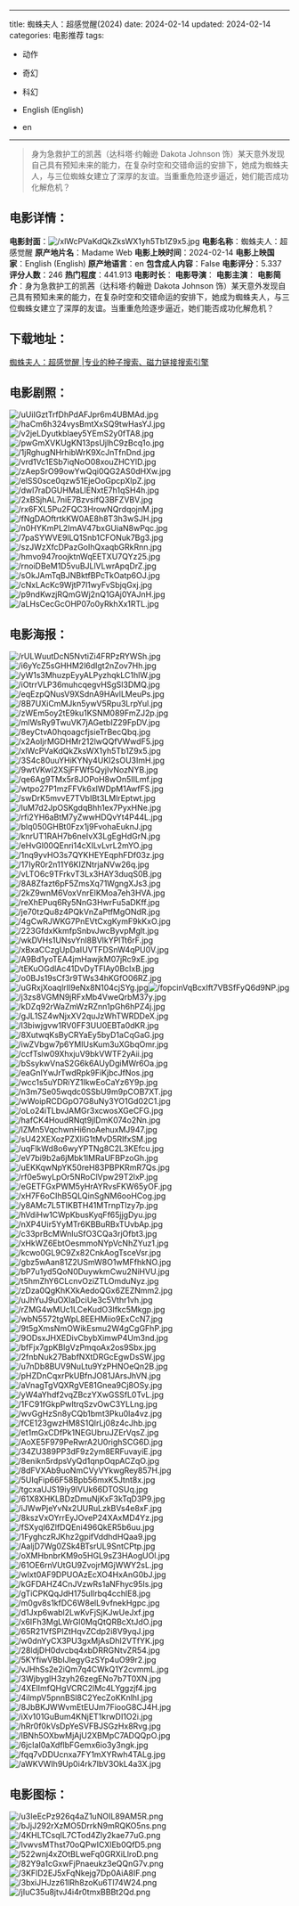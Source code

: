 
---
title: 蜘蛛夫人：超感觉醒(2024)
date: 2024-02-14
updated: 2024-02-14
categories: 电影推荐
tags:
- 动作
- 奇幻
- 科幻

- English (English)
- en
---


> 身为急救护工的凯茜（达科塔·约翰逊 Dakota Johnson 饰）某天意外发现自己具有预知未来的能力，在复杂时空和交错命运的安排下，她成为蜘蛛夫人，与三位蜘蛛女建立了深厚的友谊。当重重危险逐步逼近，她们能否成功化解危机？

## **电影详情**：

**电影封面**：<img src="https://image.tmdb.org/t/p/w200/xlWcPVaKdQkZksWX1yh5Tb1Z9x5.jpg" alt="/xlWcPVaKdQkZksWX1yh5Tb1Z9x5.jpg" title="/xlWcPVaKdQkZksWX1yh5Tb1Z9x5.jpg">
**电影名称**：蜘蛛夫人：超感觉醒
**原产地片名**：Madame Web
**电影上映时间**：2024-02-14
**电影上映国家**：English (English)
**原产地语言**：en
**包含成人内容**：False
**电影评分**：5.337
**评分人数**：246
**热门程度**：441.913
**电影时长**：
**电影导演**：
**电影主演**：
**电影简介**：身为急救护工的凯茜（达科塔·约翰逊 Dakota Johnson 饰）某天意外发现自己具有预知未来的能力，在复杂时空和交错命运的安排下，她成为蜘蛛夫人，与三位蜘蛛女建立了深厚的友谊。当重重危险逐步逼近，她们能否成功化解危机？

## **下载地址**：
[蜘蛛夫人：超感觉醒 |专业的种子搜索、磁力链接搜索引擎](https://movie.amd794.com:2083/?search=Madame%20Web&ordering=&mode=match_phrase&page_size=10&page=1)
 

## **电影剧照**：
<img src="https://image.tmdb.org/t/p/original/uUiIGztTrfDhPdAFJpr6m4UBMAd.jpg" alt="/uUiIGztTrfDhPdAFJpr6m4UBMAd.jpg" title="/uUiIGztTrfDhPdAFJpr6m4UBMAd.jpg"><img src="https://image.tmdb.org/t/p/original/haCm6h324vysBmtXxSQ9twHasYJ.jpg" alt="/haCm6h324vysBmtXxSQ9twHasYJ.jpg" title="/haCm6h324vysBmtXxSQ9twHasYJ.jpg"><img src="https://image.tmdb.org/t/p/original/v2jeLDyutkblaey5YEmS2y0fTA8.jpg" alt="/v2jeLDyutkblaey5YEmS2y0fTA8.jpg" title="/v2jeLDyutkblaey5YEmS2y0fTA8.jpg"><img src="https://image.tmdb.org/t/p/original/pwGmXVKUgKN13psUjlhC9zBcq1o.jpg" alt="/pwGmXVKUgKN13psUjlhC9zBcq1o.jpg" title="/pwGmXVKUgKN13psUjlhC9zBcq1o.jpg"><img src="https://image.tmdb.org/t/p/original/1jRghugNHrhibWrK9XcJnTfnDnd.jpg" alt="/1jRghugNHrhibWrK9XcJnTfnDnd.jpg" title="/1jRghugNHrhibWrK9XcJnTfnDnd.jpg"><img src="https://image.tmdb.org/t/p/original/vrd1Vc1ESb7iqNoO08xouZHCYlD.jpg" alt="/vrd1Vc1ESb7iqNoO08xouZHCYlD.jpg" title="/vrd1Vc1ESb7iqNoO08xouZHCYlD.jpg"><img src="https://image.tmdb.org/t/p/original/zAepSrO99owYwQqi0QG2AS0dHXw.jpg" alt="/zAepSrO99owYwQqi0QG2AS0dHXw.jpg" title="/zAepSrO99owYwQqi0QG2AS0dHXw.jpg"><img src="https://image.tmdb.org/t/p/original/elSS0sce0qzw51EjeOoGpcpXlpZ.jpg" alt="/elSS0sce0qzw51EjeOoGpcpXlpZ.jpg" title="/elSS0sce0qzw51EjeOoGpcpXlpZ.jpg"><img src="https://image.tmdb.org/t/p/original/dwl7raDGUHMaLlENxtE7h1qSH4h.jpg" alt="/dwl7raDGUHMaLlENxtE7h1qSH4h.jpg" title="/dwl7raDGUHMaLlENxtE7h1qSH4h.jpg"><img src="https://image.tmdb.org/t/p/original/2xBSjhAL7niE7BzvsifQ3BFZVBV.jpg" alt="/2xBSjhAL7niE7BzvsifQ3BFZVBV.jpg" title="/2xBSjhAL7niE7BzvsifQ3BFZVBV.jpg"><img src="https://image.tmdb.org/t/p/original/rx6FXL5Pu2FQC3HrowNQrdqojnM.jpg" alt="/rx6FXL5Pu2FQC3HrowNQrdqojnM.jpg" title="/rx6FXL5Pu2FQC3HrowNQrdqojnM.jpg"><img src="https://image.tmdb.org/t/p/original/fNgDAOftrtkKW0AE8h8T3h3wSJH.jpg" alt="/fNgDAOftrtkKW0AE8h8T3h3wSJH.jpg" title="/fNgDAOftrtkKW0AE8h8T3h3wSJH.jpg"><img src="https://image.tmdb.org/t/p/original/n0HYKmPL2ImAV47bxGUiaN8wPqc.jpg" alt="/n0HYKmPL2ImAV47bxGUiaN8wPqc.jpg" title="/n0HYKmPL2ImAV47bxGUiaN8wPqc.jpg"><img src="https://image.tmdb.org/t/p/original/7paSYWVE9lLQ1Snb1CFONuk7Bg3.jpg" alt="/7paSYWVE9lLQ1Snb1CFONuk7Bg3.jpg" title="/7paSYWVE9lLQ1Snb1CFONuk7Bg3.jpg"><img src="https://image.tmdb.org/t/p/original/szJWzXfcDPazGoIhQxaqbGRkRnn.jpg" alt="/szJWzXfcDPazGoIhQxaqbGRkRnn.jpg" title="/szJWzXfcDPazGoIhQxaqbGRkRnn.jpg"><img src="https://image.tmdb.org/t/p/original/hmvo947roojktnWqEETXU7QYz25.jpg" alt="/hmvo947roojktnWqEETXU7QYz25.jpg" title="/hmvo947roojktnWqEETXU7QYz25.jpg"><img src="https://image.tmdb.org/t/p/original/rnoiDBeM1D5vuBJLlVLwrApqDrZ.jpg" alt="/rnoiDBeM1D5vuBJLlVLwrApqDrZ.jpg" title="/rnoiDBeM1D5vuBJLlVLwrApqDrZ.jpg"><img src="https://image.tmdb.org/t/p/original/sOkJAmTqBJNBktfBPcTkOatp6OJ.jpg" alt="/sOkJAmTqBJNBktfBPcTkOatp6OJ.jpg" title="/sOkJAmTqBJNBktfBPcTkOatp6OJ.jpg"><img src="https://image.tmdb.org/t/p/original/cNxLAcKc9WjtP7l1wyFvSbjqGxj.jpg" alt="/cNxLAcKc9WjtP7l1wyFvSbjqGxj.jpg" title="/cNxLAcKc9WjtP7l1wyFvSbjqGxj.jpg"><img src="https://image.tmdb.org/t/p/original/p9ndKwzjRQmGWj2nQ1GAj0YAJnH.jpg" alt="/p9ndKwzjRQmGWj2nQ1GAj0YAJnH.jpg" title="/p9ndKwzjRQmGWj2nQ1GAj0YAJnH.jpg"><img src="https://image.tmdb.org/t/p/original/aLHsCecGcOHP07o0yRkhXx1RTL.jpg" alt="/aLHsCecGcOHP07o0yRkhXx1RTL.jpg" title="/aLHsCecGcOHP07o0yRkhXx1RTL.jpg">

## **电影海报**：
<img src="https://image.tmdb.org/t/p/original/rULWuutDcN5NvtiZi4FRPzRYWSh.jpg" alt="/rULWuutDcN5NvtiZi4FRPzRYWSh.jpg" title="/rULWuutDcN5NvtiZi4FRPzRYWSh.jpg"><img src="https://image.tmdb.org/t/p/original/i6yYcZ5sGHHM2l6dIgt2nZov7Hh.jpg" alt="/i6yYcZ5sGHHM2l6dIgt2nZov7Hh.jpg" title="/i6yYcZ5sGHHM2l6dIgt2nZov7Hh.jpg"><img src="https://image.tmdb.org/t/p/original/yW1s3MhuzpEyyALPyzhqkLC1hlW.jpg" alt="/yW1s3MhuzpEyyALPyzhqkLC1hlW.jpg" title="/yW1s3MhuzpEyyALPyzhqkLC1hlW.jpg"><img src="https://image.tmdb.org/t/p/original/iOtrrVLP36muhcqegvHSgSl3DMQ.jpg" alt="/iOtrrVLP36muhcqegvHSgSl3DMQ.jpg" title="/iOtrrVLP36muhcqegvHSgSl3DMQ.jpg"><img src="https://image.tmdb.org/t/p/original/eqEzpQNusV9XSdnA9HAvlLMeuPs.jpg" alt="/eqEzpQNusV9XSdnA9HAvlLMeuPs.jpg" title="/eqEzpQNusV9XSdnA9HAvlLMeuPs.jpg"><img src="https://image.tmdb.org/t/p/original/8B7UXiCmMJkn5ywV5Rpu3LrpYul.jpg" alt="/8B7UXiCmMJkn5ywV5Rpu3LrpYul.jpg" title="/8B7UXiCmMJkn5ywV5Rpu3LrpYul.jpg"><img src="https://image.tmdb.org/t/p/original/zWEm5oy2tE9ku1KSNM089FmZJ2p.jpg" alt="/zWEm5oy2tE9ku1KSNM089FmZJ2p.jpg" title="/zWEm5oy2tE9ku1KSNM089FmZJ2p.jpg"><img src="https://image.tmdb.org/t/p/original/mlWsRy9TwuVK7jAGetbIZ29FpDV.jpg" alt="/mlWsRy9TwuVK7jAGetbIZ29FpDV.jpg" title="/mlWsRy9TwuVK7jAGetbIZ29FpDV.jpg"><img src="https://image.tmdb.org/t/p/original/8eyCtvA0hqoagcfjsieTrBecQbq.jpg" alt="/8eyCtvA0hqoagcfjsieTrBecQbq.jpg" title="/8eyCtvA0hqoagcfjsieTrBecQbq.jpg"><img src="https://image.tmdb.org/t/p/original/x2AoIjrMGDHMr212lwQQfVWwdF5.jpg" alt="/x2AoIjrMGDHMr212lwQQfVWwdF5.jpg" title="/x2AoIjrMGDHMr212lwQQfVWwdF5.jpg"><img src="https://image.tmdb.org/t/p/original/xlWcPVaKdQkZksWX1yh5Tb1Z9x5.jpg" alt="/xlWcPVaKdQkZksWX1yh5Tb1Z9x5.jpg" title="/xlWcPVaKdQkZksWX1yh5Tb1Z9x5.jpg"><img src="https://image.tmdb.org/t/p/original/3S4c80uuYHiKYNy4UKI2sOU3ImH.jpg" alt="/3S4c80uuYHiKYNy4UKI2sOU3ImH.jpg" title="/3S4c80uuYHiKYNy4UKI2sOU3ImH.jpg"><img src="https://image.tmdb.org/t/p/original/9wtVKwI2XSjFFWf5QyjIvNozNYB.jpg" alt="/9wtVKwI2XSjFFWf5QyjIvNozNYB.jpg" title="/9wtVKwI2XSjFFWf5QyjIvNozNYB.jpg"><img src="https://image.tmdb.org/t/p/original/qe6Ag9TMx5r8JOPoH8wOn5IILmf.jpg" alt="/qe6Ag9TMx5r8JOPoH8wOn5IILmf.jpg" title="/qe6Ag9TMx5r8JOPoH8wOn5IILmf.jpg"><img src="https://image.tmdb.org/t/p/original/wtpo27P1mzFFVk6xIWDpM1AwfFS.jpg" alt="/wtpo27P1mzFFVk6xIWDpM1AwfFS.jpg" title="/wtpo27P1mzFFVk6xIWDpM1AwfFS.jpg"><img src="https://image.tmdb.org/t/p/original/swDrK5mvvE7TVbIBt3LMlrEptwt.jpg" alt="/swDrK5mvvE7TVbIBt3LMlrEptwt.jpg" title="/swDrK5mvvE7TVbIBt3LMlrEptwt.jpg"><img src="https://image.tmdb.org/t/p/original/luM7d2JpOSKgdqBhh1ex7PyxHNe.jpg" alt="/luM7d2JpOSKgdqBhh1ex7PyxHNe.jpg" title="/luM7d2JpOSKgdqBhh1ex7PyxHNe.jpg"><img src="https://image.tmdb.org/t/p/original/rfi2YH6aBtM7yZwwHDQvYt4P44L.jpg" alt="/rfi2YH6aBtM7yZwwHDQvYt4P44L.jpg" title="/rfi2YH6aBtM7yZwwHDQvYt4P44L.jpg"><img src="https://image.tmdb.org/t/p/original/blq050GHBt0Fzx1j9FvohaEuknJ.jpg" alt="/blq050GHBt0Fzx1j9FvohaEuknJ.jpg" title="/blq050GHBt0Fzx1j9FvohaEuknJ.jpg"><img src="https://image.tmdb.org/t/p/original/knrUT1RAH7b6neIvX3LgEgHdGrN.jpg" alt="/knrUT1RAH7b6neIvX3LgEgHdGrN.jpg" title="/knrUT1RAH7b6neIvX3LgEgHdGrN.jpg"><img src="https://image.tmdb.org/t/p/original/eHvGl00QEnri14cXILvLvrL2mYO.jpg" alt="/eHvGl00QEnri14cXILvLvrL2mYO.jpg" title="/eHvGl00QEnri14cXILvLvrL2mYO.jpg"><img src="https://image.tmdb.org/t/p/original/1nq9yvHO3s7QYKHEYEqphFDf03z.jpg" alt="/1nq9yvHO3s7QYKHEYEqphFDf03z.jpg" title="/1nq9yvHO3s7QYKHEYEqphFDf03z.jpg"><img src="https://image.tmdb.org/t/p/original/17IyR0r2n11Y6KIZNtrjaNVw26q.jpg" alt="/17IyR0r2n11Y6KIZNtrjaNVw26q.jpg" title="/17IyR0r2n11Y6KIZNtrjaNVw26q.jpg"><img src="https://image.tmdb.org/t/p/original/vLTO6c9TFrkvT3Lx3HAY3duqS0B.jpg" alt="/vLTO6c9TFrkvT3Lx3HAY3duqS0B.jpg" title="/vLTO6c9TFrkvT3Lx3HAY3duqS0B.jpg"><img src="https://image.tmdb.org/t/p/original/8A8Zfazt6pF5ZmsXq71WgngXJs3.jpg" alt="/8A8Zfazt6pF5ZmsXq71WgngXJs3.jpg" title="/8A8Zfazt6pF5ZmsXq71WgngXJs3.jpg"><img src="https://image.tmdb.org/t/p/original/2kZ9wnM6VoxVnrElKMoa7eh3HVA.jpg" alt="/2kZ9wnM6VoxVnrElKMoa7eh3HVA.jpg" title="/2kZ9wnM6VoxVnrElKMoa7eh3HVA.jpg"><img src="https://image.tmdb.org/t/p/original/reXhEPuq6Ry5NnG3HwrFu5aDKff.jpg" alt="/reXhEPuq6Ry5NnG3HwrFu5aDKff.jpg" title="/reXhEPuq6Ry5NnG3HwrFu5aDKff.jpg"><img src="https://image.tmdb.org/t/p/original/je70tzQu8z4PQkVnZaPtfMgONdR.jpg" alt="/je70tzQu8z4PQkVnZaPtfMgONdR.jpg" title="/je70tzQu8z4PQkVnZaPtfMgONdR.jpg"><img src="https://image.tmdb.org/t/p/original/4gCwRJWKG7PnEVtCxgKymF9kKxO.jpg" alt="/4gCwRJWKG7PnEVtCxgKymF9kKxO.jpg" title="/4gCwRJWKG7PnEVtCxgKymF9kKxO.jpg"><img src="https://image.tmdb.org/t/p/original/223GfdxKkmfpSnbvJwcByvpMglt.jpg" alt="/223GfdxKkmfpSnbvJwcByvpMglt.jpg" title="/223GfdxKkmfpSnbvJwcByvpMglt.jpg"><img src="https://image.tmdb.org/t/p/original/wkDVHs1UNsvYnl8BVlkYPlTt6rF.jpg" alt="/wkDVHs1UNsvYnl8BVlkYPlTt6rF.jpg" title="/wkDVHs1UNsvYnl8BVlkYPlTt6rF.jpg"><img src="https://image.tmdb.org/t/p/original/xBxaCCzgUpDaIUVTFDSnW4qPU0V.jpg" alt="/xBxaCCzgUpDaIUVTFDSnW4qPU0V.jpg" title="/xBxaCCzgUpDaIUVTFDSnW4qPU0V.jpg"><img src="https://image.tmdb.org/t/p/original/A9Bd1yoTEA4jmHawjkM07jRc9xE.jpg" alt="/A9Bd1yoTEA4jmHawjkM07jRc9xE.jpg" title="/A9Bd1yoTEA4jmHawjkM07jRc9xE.jpg"><img src="https://image.tmdb.org/t/p/original/tEKuOGdlAc41DvDyTFlAy0BcIxB.jpg" alt="/tEKuOGdlAc41DvDyTFlAy0BcIxB.jpg" title="/tEKuOGdlAc41DvDyTFlAy0BcIxB.jpg"><img src="https://image.tmdb.org/t/p/original/o0BJs19sCf3r9TWs34hKGfO06RZ.jpg" alt="/o0BJs19sCf3r9TWs34hKGfO06RZ.jpg" title="/o0BJs19sCf3r9TWs34hKGfO06RZ.jpg"><img src="https://image.tmdb.org/t/p/original/uGRxjXoaqlrIl9eNx8N104cjSYg.jpg" alt="/uGRxjXoaqlrIl9eNx8N104cjSYg.jpg" title="/uGRxjXoaqlrIl9eNx8N104cjSYg.jpg"><img src="https://image.tmdb.org/t/p/original/fopcinVqBcxIft7VBSfFyQ6d9NP.jpg" alt="/fopcinVqBcxIft7VBSfFyQ6d9NP.jpg" title="/fopcinVqBcxIft7VBSfFyQ6d9NP.jpg"><img src="https://image.tmdb.org/t/p/original/j3zs8VGMN9jRFxMb4VweQrbM37y.jpg" alt="/j3zs8VGMN9jRFxMb4VweQrbM37y.jpg" title="/j3zs8VGMN9jRFxMb4VweQrbM37y.jpg"><img src="https://image.tmdb.org/t/p/original/kDZq92rWaZmWzRZnn1pGh6hPZ4j.jpg" alt="/kDZq92rWaZmWzRZnn1pGh6hPZ4j.jpg" title="/kDZq92rWaZmWzRZnn1pGh6hPZ4j.jpg"><img src="https://image.tmdb.org/t/p/original/gJL1SZ4wNjxXV2quJzWhTWRDDeX.jpg" alt="/gJL1SZ4wNjxXV2quJzWhTWRDDeX.jpg" title="/gJL1SZ4wNjxXV2quJzWhTWRDDeX.jpg"><img src="https://image.tmdb.org/t/p/original/l3biwjgvw1RV0FF3UU0EBTa0dKR.jpg" alt="/l3biwjgvw1RV0FF3UU0EBTa0dKR.jpg" title="/l3biwjgvw1RV0FF3UU0EBTa0dKR.jpg"><img src="https://image.tmdb.org/t/p/original/8XutwqKsByCRYaEy5byD1aCqGaG.jpg" alt="/8XutwqKsByCRYaEy5byD1aCqGaG.jpg" title="/8XutwqKsByCRYaEy5byD1aCqGaG.jpg"><img src="https://image.tmdb.org/t/p/original/iwZVbgw7p6YMIUsKum3uXGbqOmr.jpg" alt="/iwZVbgw7p6YMIUsKum3uXGbqOmr.jpg" title="/iwZVbgw7p6YMIUsKum3uXGbqOmr.jpg"><img src="https://image.tmdb.org/t/p/original/ccfTslw09XhxjuV9bkVWTF2yAii.jpg" alt="/ccfTslw09XhxjuV9bkVWTF2yAii.jpg" title="/ccfTslw09XhxjuV9bkVWTF2yAii.jpg"><img src="https://image.tmdb.org/t/p/original/bSsykwVnaS2G6k6AUyDgiMWr6Oa.jpg" alt="/bSsykwVnaS2G6k6AUyDgiMWr6Oa.jpg" title="/bSsykwVnaS2G6k6AUyDgiMWr6Oa.jpg"><img src="https://image.tmdb.org/t/p/original/eaGnIYwJrTwdRpk9FiKjbcJfNos.jpg" alt="/eaGnIYwJrTwdRpk9FiKjbcJfNos.jpg" title="/eaGnIYwJrTwdRpk9FiKjbcJfNos.jpg"><img src="https://image.tmdb.org/t/p/original/wcc1s5uYDRiYZ1IkwEoCaYz6Y9p.jpg" alt="/wcc1s5uYDRiYZ1IkwEoCaYz6Y9p.jpg" title="/wcc1s5uYDRiYZ1IkwEoCaYz6Y9p.jpg"><img src="https://image.tmdb.org/t/p/original/n3m7Se05wqdc0SSbU9m9pCOB7XT.jpg" alt="/n3m7Se05wqdc0SSbU9m9pCOB7XT.jpg" title="/n3m7Se05wqdc0SSbU9m9pCOB7XT.jpg"><img src="https://image.tmdb.org/t/p/original/wWoipRCDGpO7G8uNy3YO1Gd02C1.jpg" alt="/wWoipRCDGpO7G8uNy3YO1Gd02C1.jpg" title="/wWoipRCDGpO7G8uNy3YO1Gd02C1.jpg"><img src="https://image.tmdb.org/t/p/original/oLo24iTLbvJAMGr3xcwosXGeCFG.jpg" alt="/oLo24iTLbvJAMGr3xcwosXGeCFG.jpg" title="/oLo24iTLbvJAMGr3xcwosXGeCFG.jpg"><img src="https://image.tmdb.org/t/p/original/hafCK4HoudRNqt9jlDmK074o2Nn.jpg" alt="/hafCK4HoudRNqt9jlDmK074o2Nn.jpg" title="/hafCK4HoudRNqt9jlDmK074o2Nn.jpg"><img src="https://image.tmdb.org/t/p/original/lZMn5VqchwnHi6noAehuxMJ947.jpg" alt="/lZMn5VqchwnHi6noAehuxMJ947.jpg" title="/lZMn5VqchwnHi6noAehuxMJ947.jpg"><img src="https://image.tmdb.org/t/p/original/sU42XEXozPZXliG1tMvD5RIfxSM.jpg" alt="/sU42XEXozPZXliG1tMvD5RIfxSM.jpg" title="/sU42XEXozPZXliG1tMvD5RIfxSM.jpg"><img src="https://image.tmdb.org/t/p/original/uqFlkWd8o6wyYPTNg8C2L3KEfcu.jpg" alt="/uqFlkWd8o6wyYPTNg8C2L3KEfcu.jpg" title="/uqFlkWd8o6wyYPTNg8C2L3KEfcu.jpg"><img src="https://image.tmdb.org/t/p/original/eV7bi9b2a6jMbk1lMRaUFBPzoGh.jpg" alt="/eV7bi9b2a6jMbk1lMRaUFBPzoGh.jpg" title="/eV7bi9b2a6jMbk1lMRaUFBPzoGh.jpg"><img src="https://image.tmdb.org/t/p/original/uEKKqwNpYK50reH83PBPKRmR7Qs.jpg" alt="/uEKKqwNpYK50reH83PBPKRmR7Qs.jpg" title="/uEKKqwNpYK50reH83PBPKRmR7Qs.jpg"><img src="https://image.tmdb.org/t/p/original/rf0e5wyLpOr5NRoClVpw29T2lxP.jpg" alt="/rf0e5wyLpOr5NRoClVpw29T2lxP.jpg" title="/rf0e5wyLpOr5NRoClVpw29T2lxP.jpg"><img src="https://image.tmdb.org/t/p/original/eGETFGxPWM5yHrAYRvsFKW65yOF.jpg" alt="/eGETFGxPWM5yHrAYRvsFKW65yOF.jpg" title="/eGETFGxPWM5yHrAYRvsFKW65yOF.jpg"><img src="https://image.tmdb.org/t/p/original/xH7F6oCIhB5QLQinSgNM6ooHCog.jpg" alt="/xH7F6oCIhB5QLQinSgNM6ooHCog.jpg" title="/xH7F6oCIhB5QLQinSgNM6ooHCog.jpg"><img src="https://image.tmdb.org/t/p/original/y8AMc7L5TIKBTH41MTrnpTlzy7p.jpg" alt="/y8AMc7L5TIKBTH41MTrnpTlzy7p.jpg" title="/y8AMc7L5TIKBTH41MTrnpTlzy7p.jpg"><img src="https://image.tmdb.org/t/p/original/hVdiHw1CWpKbusKyqFf65jjgDyu.jpg" alt="/hVdiHw1CWpKbusKyqFf65jjgDyu.jpg" title="/hVdiHw1CWpKbusKyqFf65jjgDyu.jpg"><img src="https://image.tmdb.org/t/p/original/nXP4Uir5YyMTr6KBBuRBxTUvbAp.jpg" alt="/nXP4Uir5YyMTr6KBBuRBxTUvbAp.jpg" title="/nXP4Uir5YyMTr6KBBuRBxTUvbAp.jpg"><img src="https://image.tmdb.org/t/p/original/c33prBcMWnluSfO3CQa3rjOfbt3.jpg" alt="/c33prBcMWnluSfO3CQa3rjOfbt3.jpg" title="/c33prBcMWnluSfO3CQa3rjOfbt3.jpg"><img src="https://image.tmdb.org/t/p/original/xHkWZ6EbtOesmmoNYpVcNhZYuz1.jpg" alt="/xHkWZ6EbtOesmmoNYpVcNhZYuz1.jpg" title="/xHkWZ6EbtOesmmoNYpVcNhZYuz1.jpg"><img src="https://image.tmdb.org/t/p/original/kcwo0GL9C9Zx82CnkAogTsceVsr.jpg" alt="/kcwo0GL9C9Zx82CnkAogTsceVsr.jpg" title="/kcwo0GL9C9Zx82CnkAogTsceVsr.jpg"><img src="https://image.tmdb.org/t/p/original/gbz5wAan81Z2USmW8O1wMFfhkNO.jpg" alt="/gbz5wAan81Z2USmW8O1wMFfhkNO.jpg" title="/gbz5wAan81Z2USmW8O1wMFfhkNO.jpg"><img src="https://image.tmdb.org/t/p/original/bP7u1yd5QoN0DuywkmCwu2NiHVU.jpg" alt="/bP7u1yd5QoN0DuywkmCwu2NiHVU.jpg" title="/bP7u1yd5QoN0DuywkmCwu2NiHVU.jpg"><img src="https://image.tmdb.org/t/p/original/t5hmZhY6CLcnvOziZTLOmduNyz.jpg" alt="/t5hmZhY6CLcnvOziZTLOmduNyz.jpg" title="/t5hmZhY6CLcnvOziZTLOmduNyz.jpg"><img src="https://image.tmdb.org/t/p/original/zDza0QgKhKXkAedoQGx6ZEZNmm2.jpg" alt="/zDza0QgKhKXkAedoQGx6ZEZNmm2.jpg" title="/zDza0QgKhKXkAedoQGx6ZEZNmm2.jpg"><img src="https://image.tmdb.org/t/p/original/uJhYuJ9uOXIaDciUe3c5Vthr1vh.jpg" alt="/uJhYuJ9uOXIaDciUe3c5Vthr1vh.jpg" title="/uJhYuJ9uOXIaDciUe3c5Vthr1vh.jpg"><img src="https://image.tmdb.org/t/p/original/rZMG4wMUc1LCeKudO3Ifkc5Mkgp.jpg" alt="/rZMG4wMUc1LCeKudO3Ifkc5Mkgp.jpg" title="/rZMG4wMUc1LCeKudO3Ifkc5Mkgp.jpg"><img src="https://image.tmdb.org/t/p/original/wbN5572tgWpL8EEHMiio9ExCcN7.jpg" alt="/wbN5572tgWpL8EEHMiio9ExCcN7.jpg" title="/wbN5572tgWpL8EEHMiio9ExCcN7.jpg"><img src="https://image.tmdb.org/t/p/original/9t5gXmsNmOWikEsmu2W4gCgGFhP.jpg" alt="/9t5gXmsNmOWikEsmu2W4gCgGFhP.jpg" title="/9t5gXmsNmOWikEsmu2W4gCgGFhP.jpg"><img src="https://image.tmdb.org/t/p/original/9ODsxJHXEDivCbybXimwP4Um3nd.jpg" alt="/9ODsxJHXEDivCbybXimwP4Um3nd.jpg" title="/9ODsxJHXEDivCbybXimwP4Um3nd.jpg"><img src="https://image.tmdb.org/t/p/original/bfFjx7gpKBlgVzPmqoAx2os9Sbx.jpg" alt="/bfFjx7gpKBlgVzPmqoAx2os9Sbx.jpg" title="/bfFjx7gpKBlgVzPmqoAx2os9Sbx.jpg"><img src="https://image.tmdb.org/t/p/original/2fnbNuk27BabfNXtDRGcEgwDsSW.jpg" alt="/2fnbNuk27BabfNXtDRGcEgwDsSW.jpg" title="/2fnbNuk27BabfNXtDRGcEgwDsSW.jpg"><img src="https://image.tmdb.org/t/p/original/u7nDb8BUV9NuLtu9YzPHNOeQn2B.jpg" alt="/u7nDb8BUV9NuLtu9YzPHNOeQn2B.jpg" title="/u7nDb8BUV9NuLtu9YzPHNOeQn2B.jpg"><img src="https://image.tmdb.org/t/p/original/pHZDnCqxrPkUBfnJO81JArsJhVN.jpg" alt="/pHZDnCqxrPkUBfnJO81JArsJhVN.jpg" title="/pHZDnCqxrPkUBfnJO81JArsJhVN.jpg"><img src="https://image.tmdb.org/t/p/original/aVnagTgVQXRgVE81Gnea9Cj8OSy.jpg" alt="/aVnagTgVQXRgVE81Gnea9Cj8OSy.jpg" title="/aVnagTgVQXRgVE81Gnea9Cj8OSy.jpg"><img src="https://image.tmdb.org/t/p/original/yW4aYhdf2vqZBczYXwGSSfL0TvL.jpg" alt="/yW4aYhdf2vqZBczYXwGSSfL0TvL.jpg" title="/yW4aYhdf2vqZBczYXwGSSfL0TvL.jpg"><img src="https://image.tmdb.org/t/p/original/1FC91fGkpPwltrqSzvOwC3YLLng.jpg" alt="/1FC91fGkpPwltrqSzvOwC3YLLng.jpg" title="/1FC91fGkpPwltrqSzvOwC3YLLng.jpg"><img src="https://image.tmdb.org/t/p/original/wvGgHzSn8yCQb1bmt3Pku0la4vz.jpg" alt="/wvGgHzSn8yCQb1bmt3Pku0la4vz.jpg" title="/wvGgHzSn8yCQb1bmt3Pku0la4vz.jpg"><img src="https://image.tmdb.org/t/p/original/fCE123gwzHM8S1QlrLj08z4cJhb.jpg" alt="/fCE123gwzHM8S1QlrLj08z4cJhb.jpg" title="/fCE123gwzHM8S1QlrLj08z4cJhb.jpg"><img src="https://image.tmdb.org/t/p/original/et1mGxCDfPk1NEGUbruJZErVqsZ.jpg" alt="/et1mGxCDfPk1NEGUbruJZErVqsZ.jpg" title="/et1mGxCDfPk1NEGUbruJZErVqsZ.jpg"><img src="https://image.tmdb.org/t/p/original/AoXE5F979PeRwrA2U0righSCG6D.jpg" alt="/AoXE5F979PeRwrA2U0righSCG6D.jpg" title="/AoXE5F979PeRwrA2U0righSCG6D.jpg"><img src="https://image.tmdb.org/t/p/original/34ZU389PP3dF9z2ym8ERFuvayiE.jpg" alt="/34ZU389PP3dF9z2ym8ERFuvayiE.jpg" title="/34ZU389PP3dF9z2ym8ERFuvayiE.jpg"><img src="https://image.tmdb.org/t/p/original/8enikn5rdpsVyQd1qnpOqpACZqO.jpg" alt="/8enikn5rdpsVyQd1qnpOqpACZqO.jpg" title="/8enikn5rdpsVyQd1qnpOqpACZqO.jpg"><img src="https://image.tmdb.org/t/p/original/8dFVXAb9uoNmCVyVYkwgRey857H.jpg" alt="/8dFVXAb9uoNmCVyVYkwgRey857H.jpg" title="/8dFVXAb9uoNmCVyVYkwgRey857H.jpg"><img src="https://image.tmdb.org/t/p/original/5UIqFip66F58Bpb56mxK5Jtnt8x.jpg" alt="/5UIqFip66F58Bpb56mxK5Jtnt8x.jpg" title="/5UIqFip66F58Bpb56mxK5Jtnt8x.jpg"><img src="https://image.tmdb.org/t/p/original/tgcxaUJS19iy9lVUk66DTOSUq.jpg" alt="/tgcxaUJS19iy9lVUk66DTOSUq.jpg" title="/tgcxaUJS19iy9lVUk66DTOSUq.jpg"><img src="https://image.tmdb.org/t/p/original/61X8XHKLBDzDmuNjKxF3kTqD3P9.jpg" alt="/61X8XHKLBDzDmuNjKxF3kTqD3P9.jpg" title="/61X8XHKLBDzDmuNjKxF3kTqD3P9.jpg"><img src="https://image.tmdb.org/t/p/original/iJWwPjeYvNx2UURuLzkBVs4e8xF.jpg" alt="/iJWwPjeYvNx2UURuLzkBVs4e8xF.jpg" title="/iJWwPjeYvNx2UURuLzkBVs4e8xF.jpg"><img src="https://image.tmdb.org/t/p/original/8kszVxOYrrEyJOveP24XAxMD4Yz.jpg" alt="/8kszVxOYrrEyJOveP24XAxMD4Yz.jpg" title="/8kszVxOYrrEyJOveP24XAxMD4Yz.jpg"><img src="https://image.tmdb.org/t/p/original/fSXyqI6ZlfDQEni496QkER5b6uu.jpg" alt="/fSXyqI6ZlfDQEni496QkER5b6uu.jpg" title="/fSXyqI6ZlfDQEni496QkER5b6uu.jpg"><img src="https://image.tmdb.org/t/p/original/1FyghczRJKhz2gpifVddhdHQaa9.jpg" alt="/1FyghczRJKhz2gpifVddhdHQaa9.jpg" title="/1FyghczRJKhz2gpifVddhdHQaa9.jpg"><img src="https://image.tmdb.org/t/p/original/AaljD7Wg0ZSk4BTsrUL9SntCPtp.jpg" alt="/AaljD7Wg0ZSk4BTsrUL9SntCPtp.jpg" title="/AaljD7Wg0ZSk4BTsrUL9SntCPtp.jpg"><img src="https://image.tmdb.org/t/p/original/oXMHbnbrKM9o5HGL9sZ3HAogUOl.jpg" alt="/oXMHbnbrKM9o5HGL9sZ3HAogUOl.jpg" title="/oXMHbnbrKM9o5HGL9sZ3HAogUOl.jpg"><img src="https://image.tmdb.org/t/p/original/61OE6rnVUtGU9ZvojrMGjWWY2sL.jpg" alt="/61OE6rnVUtGU9ZvojrMGjWWY2sL.jpg" title="/61OE6rnVUtGU9ZvojrMGjWWY2sL.jpg"><img src="https://image.tmdb.org/t/p/original/wlxt0AF9DPUOAzEcXO4HxAnG0bJ.jpg" alt="/wlxt0AF9DPUOAzEcXO4HxAnG0bJ.jpg" title="/wlxt0AF9DPUOAzEcXO4HxAnG0bJ.jpg"><img src="https://image.tmdb.org/t/p/original/kGFDAHZ4CnJVzwRs1aNFhyc95Is.jpg" alt="/kGFDAHZ4CnJVzwRs1aNFhyc95Is.jpg" title="/kGFDAHZ4CnJVzwRs1aNFhyc95Is.jpg"><img src="https://image.tmdb.org/t/p/original/gTiCPKQqJdH175uIlrbq4cchlE8.jpg" alt="/gTiCPKQqJdH175uIlrbq4cchlE8.jpg" title="/gTiCPKQqJdH175uIlrbq4cchlE8.jpg"><img src="https://image.tmdb.org/t/p/original/m0gv8s1kfDC6W8elL9vfnekHgpc.jpg" alt="/m0gv8s1kfDC6W8elL9vfnekHgpc.jpg" title="/m0gv8s1kfDC6W8elL9vfnekHgpc.jpg"><img src="https://image.tmdb.org/t/p/original/d1Jxp6wabl2LwKvFjSjKJwUeJxf.jpg" alt="/d1Jxp6wabl2LwKvFjSjKJwUeJxf.jpg" title="/d1Jxp6wabl2LwKvFjSjKJwUeJxf.jpg"><img src="https://image.tmdb.org/t/p/original/x6IFh3MgLWrGl0MqQtQRBcXtJdO.jpg" alt="/x6IFh3MgLWrGl0MqQtQRBcXtJdO.jpg" title="/x6IFh3MgLWrGl0MqQtQRBcXtJdO.jpg"><img src="https://image.tmdb.org/t/p/original/65R21VfSPlZtHqvZCdp2i8V9yqJ.jpg" alt="/65R21VfSPlZtHqvZCdp2i8V9yqJ.jpg" title="/65R21VfSPlZtHqvZCdp2i8V9yqJ.jpg"><img src="https://image.tmdb.org/t/p/original/w0dnYyCX3PU3gxMjAsDhI2VTfYK.jpg" alt="/w0dnYyCX3PU3gxMjAsDhI2VTfYK.jpg" title="/w0dnYyCX3PU3gxMjAsDhI2VTfYK.jpg"><img src="https://image.tmdb.org/t/p/original/28ldjDH0dvcbq4xbDRRGNtvZR54.jpg" alt="/28ldjDH0dvcbq4xbDRRGNtvZR54.jpg" title="/28ldjDH0dvcbq4xbDRRGNtvZR54.jpg"><img src="https://image.tmdb.org/t/p/original/5KYfiwVBbIJlegyGzSYp4uO99r2.jpg" alt="/5KYfiwVBbIJlegyGzSYp4uO99r2.jpg" title="/5KYfiwVBbIJlegyGzSYp4uO99r2.jpg"><img src="https://image.tmdb.org/t/p/original/vJHhSs2e2iQm7q4CWkQ1Y2cvmmL.jpg" alt="/vJHhSs2e2iQm7q4CWkQ1Y2cvmmL.jpg" title="/vJHhSs2e2iQm7q4CWkQ1Y2cvmmL.jpg"><img src="https://image.tmdb.org/t/p/original/3WjbyglH3zyh26zegENo7b7T0XN.jpg" alt="/3WjbyglH3zyh26zegENo7b7T0XN.jpg" title="/3WjbyglH3zyh26zegENo7b7T0XN.jpg"><img src="https://image.tmdb.org/t/p/original/4XElImfQHgVCRC2lMc4LYggzjf4.jpg" alt="/4XElImfQHgVCRC2lMc4LYggzjf4.jpg" title="/4XElImfQHgVCRC2lMc4LYggzjf4.jpg"><img src="https://image.tmdb.org/t/p/original/4ilmpV5pnnBSl8C2YecZoKKnlhI.jpg" alt="/4ilmpV5pnnBSl8C2YecZoKKnlhI.jpg" title="/4ilmpV5pnnBSl8C2YecZoKKnlhI.jpg"><img src="https://image.tmdb.org/t/p/original/8JbBKJWWvmEtEUJm7FiooG8CJ4H.jpg" alt="/8JbBKJWWvmEtEUJm7FiooG8CJ4H.jpg" title="/8JbBKJWWvmEtEUJm7FiooG8CJ4H.jpg"><img src="https://image.tmdb.org/t/p/original/iXv101GuBum4KNjET1krwDI1O2i.jpg" alt="/iXv101GuBum4KNjET1krwDI1O2i.jpg" title="/iXv101GuBum4KNjET1krwDI1O2i.jpg"><img src="https://image.tmdb.org/t/p/original/hRr0f0kVsDpYeSVFBJSGzHx8Rvg.jpg" alt="/hRr0f0kVsDpYeSVFBJSGzHx8Rvg.jpg" title="/hRr0f0kVsDpYeSVFBJSGzHx8Rvg.jpg"><img src="https://image.tmdb.org/t/p/original/lBNh5OXbwMjAjU2XBMpC7ADQQpO.jpg" alt="/lBNh5OXbwMjAjU2XBMpC7ADQQpO.jpg" title="/lBNh5OXbwMjAjU2XBMpC7ADQQpO.jpg"><img src="https://image.tmdb.org/t/p/original/6jcIaI0aXdflbFGemx6io3y3ngk.jpg" alt="/6jcIaI0aXdflbFGemx6io3y3ngk.jpg" title="/6jcIaI0aXdflbFGemx6io3y3ngk.jpg"><img src="https://image.tmdb.org/t/p/original/fqq7vDDUcnxa7FY1mXYRwh4TALg.jpg" alt="/fqq7vDDUcnxa7FY1mXYRwh4TALg.jpg" title="/fqq7vDDUcnxa7FY1mXYRwh4TALg.jpg"><img src="https://image.tmdb.org/t/p/original/aWKVWIh9Up0i4rk7IbV3OkL4a3X.jpg" alt="/aWKVWIh9Up0i4rk7IbV3OkL4a3X.jpg" title="/aWKVWIh9Up0i4rk7IbV3OkL4a3X.jpg">

## **电影图标**：
<img src="https://image.tmdb.org/t/p/original/u3IeEcPz926q4aZ1uNOIL89AM5R.png" alt="/u3IeEcPz926q4aZ1uNOIL89AM5R.png" title="/u3IeEcPz926q4aZ1uNOIL89AM5R.png"><img src="https://image.tmdb.org/t/p/original/bJjJ292rXzMO5DrrkN9mRQKO5ns.png" alt="/bJjJ292rXzMO5DrrkN9mRQKO5ns.png" title="/bJjJ292rXzMO5DrrkN9mRQKO5ns.png"><img src="https://image.tmdb.org/t/p/original/4KHLTCsqIL7CTod4Zly2kae77uG.png" alt="/4KHLTCsqIL7CTod4Zly2kae77uG.png" title="/4KHLTCsqIL7CTod4Zly2kae77uG.png"><img src="https://image.tmdb.org/t/p/original/lvwvsMThst70oQPwICXlEb0QfD5.png" alt="/lvwvsMThst70oQPwICXlEb0QfD5.png" title="/lvwvsMThst70oQPwICXlEb0QfD5.png"><img src="https://image.tmdb.org/t/p/original/522wnj4xZOtBLweFq0GRXiLlroD.png" alt="/522wnj4xZOtBLweFq0GRXiLlroD.png" title="/522wnj4xZOtBLweFq0GRXiLlroD.png"><img src="https://image.tmdb.org/t/p/original/82Y9a1cGxwFjPnaeukz3eQQnG7v.png" alt="/82Y9a1cGxwFjPnaeukz3eQQnG7v.png" title="/82Y9a1cGxwFjPnaeukz3eQQnG7v.png"><img src="https://image.tmdb.org/t/p/original/3KFlD2EJ5xFqNkejg7Dp0AiA8IF.png" alt="/3KFlD2EJ5xFqNkejg7Dp0AiA8IF.png" title="/3KFlD2EJ5xFqNkejg7Dp0AiA8IF.png"><img src="https://image.tmdb.org/t/p/original/3bxiJHJzz61lRh8zoKu6Tl74W24.png" alt="/3bxiJHJzz61lRh8zoKu6Tl74W24.png" title="/3bxiJHJzz61lRh8zoKu6Tl74W24.png"><img src="https://image.tmdb.org/t/p/original/jIuC35u8jtvJ4i4r0tmxBBBt2Qd.png" alt="/jIuC35u8jtvJ4i4r0tmxBBBt2Qd.png" title="/jIuC35u8jtvJ4i4r0tmxBBBt2Qd.png">
